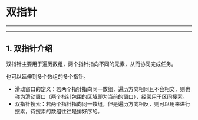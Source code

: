 # 双指针
---
---
## 1. 双指针介绍
双指针主要用于遍历数组，两个指针指向不同的元素，从而协同完成任务。

也可以延伸到多个数组的多个指针。

- 滑动窗口的定义：若两个指针指向同一数组，遍历方向相同且不会相交，则也称为滑动窗口（两个指针包围的区域即为当前的窗口），经常用于区间搜索。
- 双指针搜索：若两个指针指向同一数组，但是遍历方向相反，则可以用来进行搜索，待搜索的数组往往是排好序的。

